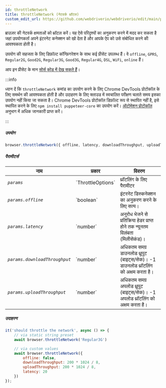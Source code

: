 ```yaml
---
id: throttleNetwork
title: throttleNetwork (नेटवर्क थ्रॉटल)
custom_edit_url: https://github.com/webdriverio/webdriverio/edit/main/packages/webdriverio/src/commands/browser/throttleNetwork.ts
---
```


ब्राउज़र की नेटवर्क क्षमताओं को थ्रॉटल करें। यह ऐसे परिदृश्यों का अनुकरण करने में मदद कर सकता है जहां उपयोगकर्ता अपने इंटरनेट कनेक्शन को खो देता है और आपके ऐप को उसे संबोधित करने की आवश्यकता होती है।

उपयोग की सहजता के लिए डिफ़ॉल्ट कॉन्फ़िगरेशन के साथ कई प्रीसेट उपलब्ध हैं।
वे `offline`, `GPRS`, `Regular2G`, `Good2G`, `Regular3G`, `Good3G`,
`Regular4G`, `DSL`, `WiFi`, `online` हैं।

आप इन प्रीसेट के मान [सोर्स कोड में देख सकते हैं](https://github.com/webdriverio/webdriverio/blob/6824e4eb118a8d20685f12f4bc42f13fd56f8a25/packages/webdriverio/src/commands/browser/throttleNetwork.js#L29)।

:::info

ध्यान दें कि `throttleNetwork` कमांड का उपयोग करने के लिए Chrome DevTools प्रोटोकॉल के लिए समर्थन की आवश्यकता होती है और उदाहरण के लिए
क्लाउड में स्वचालित परीक्षण चलाते समय इसका उपयोग नहीं किया जा सकता है। Chrome DevTools प्रोटोकॉल डिफ़ॉल्ट रूप से स्थापित नहीं है,
इसे स्थापित करने के लिए `npm install puppeteer-core` का उपयोग करें।
[ऑटोमेशन प्रोटोकॉल](/docs/automationProtocols) अनुभाग में अधिक जानकारी प्राप्त करें।

:::

##### उपयोग

```js
browser.throttleNetwork({ offline, latency, downloadThroughput, uploadThroughput })
```

##### पैरामीटर्स

<table>
  <thead>
    <tr>
      <th>नाम</th><th>प्रकार</th><th>विवरण</th>
    </tr>
  </thead>
  <tbody>
    <tr>
      <td><code><var>params</var></code></td>
      <td>`ThrottleOptions`</td>
      <td>थ्रॉटलिंग के लिए पैरामीटर</td>
    </tr>
    <tr>
      <td><code><var>params.offline</var></code></td>
      <td>`boolean`</td>
      <td>इंटरनेट डिस्कनेक्शन का अनुकरण करने के लिए सत्य।</td>
    </tr>
    <tr>
      <td><code><var>params.latency</var></code></td>
      <td>`number`</td>
      <td>अनुरोध भेजने से प्रतिक्रिया हेडर प्राप्त होने तक न्यूनतम विलंबता (मिलीसेकंड)।</td>
    </tr>
    <tr>
      <td><code><var>params.downloadThroughput</var></code></td>
      <td>`number`</td>
      <td>अधिकतम समग्र डाउनलोड थ्रूपुट (बाइट्स/सेक)। -1 डाउनलोड थ्रॉटलिंग को अक्षम करता है।</td>
    </tr>
    <tr>
      <td><code><var>params.uploadThroughput</var></code></td>
      <td>`number`</td>
      <td>अधिकतम समग्र अपलोड थ्रूपुट (बाइट्स/सेक)। -1 अपलोड थ्रॉटलिंग को अक्षम करता है।</td>
    </tr>
  </tbody>
</table>

##### उदाहरण

```js title="throttleNetwork.js"
it('should throttle the network', async () => {
    // via static string preset
    await browser.throttleNetwork('Regular3G')

    // via custom values
    await browser.throttleNetwork({
        offline: false,
        downloadThroughput: 200 * 1024 / 8,
        uploadThroughput: 200 * 1024 / 8,
        latency: 20
    })
});
```